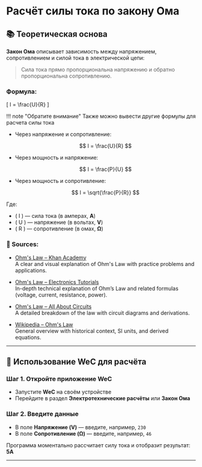 # Расчёт силы тока по закону Ома

## 📚 Теоретическая основа

**Закон Ома** описывает зависимость между напряжением, сопротивлением и силой тока в электрической цепи:

> Сила тока прямо пропорциональна напряжению и обратно пропорциональна сопротивлению.

### Формула:

\[
I = \frac{U}{R}
\]

!!! note "Обратите внимание"
    Также можно вывести другие формулы для расчета силы тока

- Через напряжение и сопротивление:
  
  $$
  I = \frac{U}{R}
  $$

- Через мощность и напряжение:
  
  $$
  I = \frac{P}{U}
  $$

- Через мощность и сопротивление:

  $$
  I = \sqrt{\frac{P}{R}}
  $$

Где:
- \( I \) — сила тока (в амперах, **A**)
- \( U \) — напряжение (в вольтах, **V**)
- \( R \) — сопротивление (в омах, **Ω**)


### 📖 Sources:

- [Ohm's Law – Khan Academy](https://www.khanacademy.org/science/physics/circuits-topic/circuits-resistance/v/ohms-law)  
  A clear and visual explanation of Ohm's Law with practice problems and applications.

- [Ohm's Law – Electronics Tutorials](https://www.electronics-tutorials.ws/dccircuits/dcp_2.html)  
  In-depth technical explanation of Ohm’s Law and related formulas (voltage, current, resistance, power).

- [Ohm's Law – All About Circuits](https://www.allaboutcircuits.com/textbook/direct-current/chpt-2/ohms-law/)  
  A detailed breakdown of the law with circuit diagrams and derivations.

- [Wikipedia – Ohm's Law](https://en.wikipedia.org/wiki/Ohm%27s_law)  
  General overview with historical context, SI units, and derived equations.

---

## 🧪 Использование WeC для расчёта

### Шаг 1. Откройте приложение WeC

- Запустите **WeC** на своём устройстве
- Перейдите в раздел **Электротехнические расчёты** или **Закон Ома**

### Шаг 2. Введите данные

- В поле **Напряжение (V)** — введите, например, `230`
- В поле **Сопротивление (Ω)** — введите, например, `46`

Программа моментально рассчитает силу тока и отобразит результат: **5A**


---
